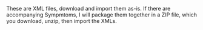 These are XML files, download and import them as-is.  If there are accompanying Sympmtoms, I will package them together in a ZIP file, which you download, unzip, then import the XMLs.
